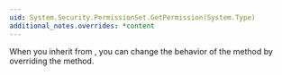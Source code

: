 ```yaml
---
uid: System.Security.PermissionSet.GetPermission(System.Type)
additional_notes.overrides: *content
---
```


<p>When you inherit from <xref href="System.Security.PermissionSet"></xref>, you can change the behavior of the <xref href="System.Security.PermissionSet.GetPermission(System.Type)"></xref> method by overriding the <xref href="System.Security.PermissionSet.GetPermissionImpl(System.Type)"></xref> method.</p>


